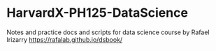 # HarvardX-PH125-DataScience
Notes and practice docs and scripts for data science course by Rafael Irizarry https://rafalab.github.io/dsbook/
